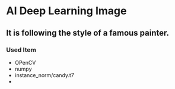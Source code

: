 # AI Deep Learning Image
## It is following the style of a famous painter.
### Used Item
- OPenCV
- numpy
- instance_norm/candy.t7
- 

